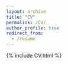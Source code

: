 ```yaml
---
layout: archive
title: "CV"
permalink: /CV/
author_profile: true
redirect_from:
  - /resume
---
```


{% include CV.html %}
